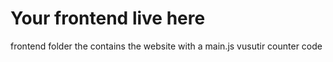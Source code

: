 # Your frontend live here
frontend folder the contains the website with a main.js vusutir counter code 